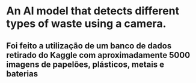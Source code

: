 # An AI model that detects different types of waste using a camera.

## Foi feito a utilização de um banco de dados retirado do Kaggle com aproximadamente 5000 imagens de papelões, plásticos, metais e baterias
